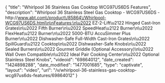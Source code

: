 {
    "title": "Whirlpool 36 Stainless Gas Cooktop WCG97US6DS Features",
    "description": "Whirlpool 36  Stainless Steel Gas Cooktop - WCG97US6DS - http:\/\/www.abt.com\/product\/85864\/Whirlpool-WCG97US6DS.html\n\nFeatures:\n\u2022 EZ-2-Lift\u2122 Hinged Cast-Iron Grates\n\u2022 Fifth Burner\n\u2022 SpeedHeat\u2122 Burner\n\u2022 FlexHeat\u2122 Burner\n\u2022 5000-BTU AccuSimmer Plus Burner\n\u2022 Dishwasher-Safe Full-Width Cast-Iron Grates\n\u2022 SpillGuard\u2122 Cooktop\n\u2022 Dishwasher-Safe Knobs\n\u2022 Sealed Burners\n\u2022 Gourmet Griddle (Optional Accessory)\n\u2022 Wall Oven Compatible\n\u2022 Ideal Pair Cooking Center\n\u2022 Optional Stainless Steel Knobs",
    "videoid": "69864012",
    "date_created": "1424898288",
    "date_modified": "1477001685",
    "type": "captivate",
    "layout": "video",
    "url": "\/v\/whirlpool-36-stainless-gas-cooktop-wcg97us6ds-features\/69864012"
}